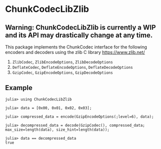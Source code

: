 # ChunkCodecLibZlib

## Warning: ChunkCodecLibZlib is currently a WIP and its API may drastically change at any time.

This package implements the ChunkCodec interface for the following encoders and decoders
using the zlib C library <https://www.zlib.net/>

1. `ZlibCodec`, `ZlibEncodeOptions`, `ZlibDecodeOptions`
2. `DeflateCodec`, `DeflateEncodeOptions`, `DeflateDecodeOptions`
3. `GzipCodec`, `GzipEncodeOptions`, `GzipDecodeOptions`

## Example

```julia-repl
julia> using ChunkCodecLibZlib

julia> data = [0x00, 0x01, 0x02, 0x03];

julia> compressed_data = encode(GzipEncodeOptions(;level=6), data);

julia> decompressed_data = decode(GzipCodec(), compressed_data; max_size=length(data), size_hint=length(data));

julia> data == decompressed_data
true
```

